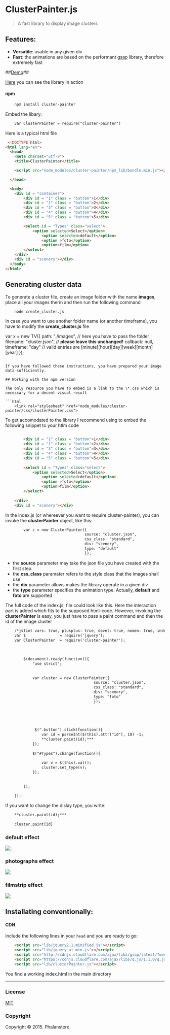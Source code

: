 # ClusterPainter.js

> A fast library to display image clusters 


## Features:

- **Versatile**: usable in any given div 
- **Fast**: the animations are based on the performant [gsap](http://greensock.com/gsap) library, therefore extremely fast

##<a href="http://burckhardt.ludicmedia.de/ClusterPainter">Demo</a>##

<a href="http://burckhardt.ludicmedia.de/ClusterPainter">Here</a> you can see the library in action


#### npm

```html
	npm install cluster-painter
```


Embed the libary: 

```html
	var ClusterPainter = require("cluster-painter")
```

Here is a typical html file

```html
 <!DOCTYPE html>
<html lang="en">
  <head>
    <meta charset="utf-8">
    <title>ClusterPainter</title>

    <script src="node_modules/cluster-painter/npm_lib/bundle.min.js"></script>

  </head>

  <body>
    <div id = "container">
        <div id = "1" class = "button">1</div>
        <div id = "2" class = "button">2</div>
        <div id = "3" class = "button">3</div>
        <div id = "4" class = "button">4</div>
        <div id = "5" class = "button">5</div>          

        <select id = "Types" class="select">
            <option selected>Select</option>
                <option selected>default</option>
                <option >foto</option>
                <option>film</option>
        </select>               
    </div>
    <div id = "scenery"></div>
  </body>
</html>
```

## Generating cluster data

To generate a cluster file, create an image folder with the name **images**, place all your images therin and then run the following command

```html
	node create_cluster.js
```
In case you want to use another folder name (or another timeframe), you have to modify the **create_cluster.js** file


var x = new TV({
                path: "./images",             // here you have to pass the folder
                filename: "cluster.json",     // **please leave this unchanged!**
                callback: null,
                timeframe: "day"             // valid entries are [minute][hour][day][week][month][year]
                });

```

If you have followed these instructions, you have prepared your image data sufficiently. 

## Working with the npm version

The only resource you have to embed is a link to the \*.css which is necessary for a decent visual result

```html
    <link rel="stylesheet" href="node_modules/cluster-painter/css/clusterPainter.css">
```

To get accomodated to the library I recommend using to embed the following snippet to your htlm	 code

```html

  		<div id = "1" class = "button">1</div>
  		<div id = "2" class = "button">2</div>
  		<div id = "3" class = "button">3</div>
  		<div id = "4" class = "button">4</div>
  		<div id = "5" class = "button">5</div>    		
  		
  		<select id = "Types" class="select">
    		<option selected>Select</option>
    			<option selected>default</option>
    			<option >foto</option>
    			<option>film</option>
		</select>
  		  		
  	</div>
  	<div id = "scenery"></div>
```

In the index.js (or whereever you want to require cluster-painter), you can invoke the **clusterPainter** object, like this:
  
```html
		var c = new ClusterPainter({
								   source: "cluster.json",	
								   css_class: "standard",
								   div: "scenery",
								   type: "default"
								   });
```

- the **source** parameter may take the json file you have created with the first step.
- the **css_class** paramater refers to the style class that the images shall use
- the **div** parameter allows makes the library operate in a given div
- the **type** parameter specifies the animation type. Actually, **default** and **foto** are supported   


The full code of the index.js, file could look like this. Here the interaction part is added which fits to the supposed html-code.
However, invoking the **clusterPainter** is easy, you just have to pass a paint command and then the id of the image cluster

 
```html 
	/*jslint vars: true, plusplus: true, devel: true, nomen: true, indent: 4, maxerr: 50 */ /*global define */
	var $               = require('jquery');
	var ClusterPainter  = require('cluster-painter');
	
	
	  
	    $(document).ready(function(){
	        "use strict";
	
	
	        var cluster = new ClusterPainter({
	                                   source: "cluster.json",  
	                                   css_class: "standard",
	                                   div: "scenery",
	                                   type: "foto"
	                                   });
	
	
	      
	
			 
	         $(".button").click(function(){
	            var id = parseInt($(this).attr("id"), 10) -1;
	            **cluster.paint(id);***
	        });
	        
	        $("#Types").change(function(){
	            
	            var v = $(this).val();
	            cluster.set_type(v);
	        });
	        
	
	    });
	
	});
```

If you want to change the dislay type, you write:

```html
   	**cluster.paint(id);***
   	
   	cluster.paint[id]
```






### default effect
<img src="http://burckhardt.ludicmedia.de/ClusterPainter/Screenshot.png">


### photographs effect
<img src="http://burckhardt.ludicmedia.de/ClusterPainter/Screenshot2.png">



### filmstrip effect
<img src="http://burckhardt.ludicmedia.de/ClusterPainter/Screenshot3.png">




## Installating conventionally:

#### CDN

Include the following lines in your `head` and you are ready to go:
```html
 	<script src="lib/jquery2.1.minified.js"></script>
 	<script src="lib/jquery-ui.min.js"></script>
 	<script src="http://cdnjs.cloudflare.com/ajax/libs/gsap/latest/TweenMax.min.js"></script>
 	<script src="https://cdnjs.cloudflare.com/ajax/libs/q.js/1.1.0/q.js"></script>
    <script src="lib/clusterPainter.js"></script>
```
You find a working index.html in the main directory








---
### License

[MIT](http://opensource.org/licenses/MIT)



### Copyright

Copyright &copy; 2015. Phalanstere.



